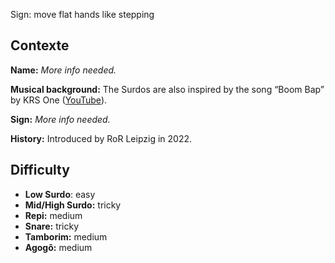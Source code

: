 Sign: move flat hands like stepping

## Contexte

**Name:** _More info needed._

**Musical background:** The Surdos are also inspired by the song “Boom Bap” by
KRS One ([YouTube](https://www.youtube.com/watch?v=iaYDe3gu1go)).

**Sign:** _More info needed._

**History:** Introduced by RoR Leipzig in 2022.

## Difficulty

* **Low Surdo**: easy
* **Mid/High Surdo:** tricky
* **Repi:** medium
* **Snare:** tricky
* **Tamborim:** medium
* **Agogô:** medium
